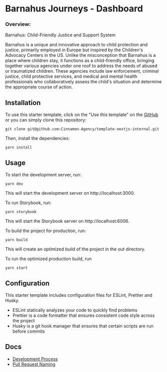 # Barnahus Journeys - Dashboard

### Overview:
Barnahus: Child-Friendly Justice and Support System

Barnahus is a unique and innovative approach to child protection and justice, primarily employed in Europe but inspired by the Children's Advocacy Centers in the US. Unlike the misconception that Barnahus is a place where children stay, it functions as a child-friendly office, bringing together various agencies under one roof to address the needs of abused or traumatized children. These agencies include law enforcement, criminal justice, child protective services, and medical and mental health professionals who collaboratively assess the child's situation and determine the appropriate course of action.



## Installation

To use this starter template, click on the "Use this template" on the [GitHub](https://github.com/Cinnamon-Agency/template-nextjs-internal) or you can simply clone this repository:

```
git clone git@github.com:Cinnamon-Agency/template-nextjs-internal.git
```

Then, install the dependencies:

```
yarn install
```

## Usage

To start the development server, run:

```
yarn dev
```

This will start the development server on http://localhost:3000.

To run Storybook, run:

```
yarn storybook
```

This will start the Storybook server on http://localhost:6006.

To build the project for production, run:

```
yarn build
```

This will create an optimized build of the project in the out directory.

To run the optimized production build, run

```
yarn start
```

## Configuration

This starter template includes configuration files for ESLint, Prettier and Husky.

- ESLint statically analyzes your code to quickly find problems
- Prettier is a code formatter that ensures consistent code style across the project
- Husky is a git hook manager that ensures that certain scripts are run before commits 

## Docs

- [Development Process](./docs/development_process.md)
- [Pull Request Naming](./docs/pull_request_naming.md)
